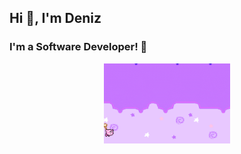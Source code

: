 <h2 align="left">Hi 👋, I'm Deniz</h2>
<h3 align="left">I'm a Software Developer! 🎉</h3>

<p align="center">
  <img src="Kirby.gif" alt="Masthead GIF" width="40%" />
</p>
